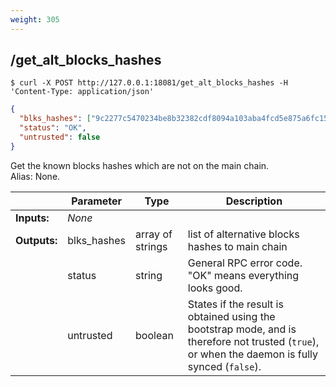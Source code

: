 ```yaml
---
weight: 305
---
```


## **/get_alt_blocks_hashes**


```shell
$ curl -X POST http://127.0.0.1:18081/get_alt_blocks_hashes -H 'Content-Type: application/json'
```
```json
{
  "blks_hashes": ["9c2277c5470234be8b32382cdf8094a103aba4fcd5e875a6fc159dc2ec00e011","637c0e0f0558e284493f38a5fcca3615db59458d90d3a5eff0a18ff59b83f46f","6f3adc174a2e8082819ebb965c96a095e3e8b63929ad9be2d705ad9c086a6b1c","697cf03c89a9b118f7bdf11b1b3a6a028d7b3617d2d0ed91322c5709acf75625","d99b3cf3ac6f17157ac7526782a3c3b9537f89d07e069f9ce7821d74bd9cad0e","e97b62109a6303233dcd697fa8545c9fcbc0bf8ed2268fede57ddfc36d8c939c","70ff822066a53ad64b04885c89bbe5ce3e537cdc1f7fa0dc55317986f01d1788","b0d36b209bd0d4442b55ea2f66b5c633f522401f921f5a85ea6f113fd2988866"],
  "status": "OK",
  "untrusted": false
}
```
Get the known blocks hashes which are not on the main chain.  
Alias: None.  


|             | Parameter   | Type             | Description
| ---         | ---         | ---              | ---
|**Inputs:**  | *None*      |                  |
|**Outputs:** | blks_hashes | array of strings | list of alternative blocks hashes to main chain
|             | status      | string           | General RPC error code. "OK" means everything looks good.
|             | untrusted   | boolean          | States if the result is obtained using the bootstrap mode, and is therefore not trusted (`true`), or when the daemon is fully synced (`false`).

